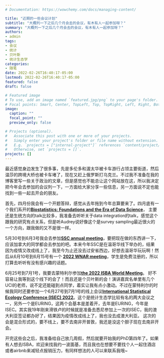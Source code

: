```yaml
---
# Documentation: https://wowchemy.com/docs/managing-content/

title: "近期的一些会议计划"
subtitle: "大概列一下之后几个月会去的会议，有木有人一起参加呀？"
summary: "大概列一下之后几个月会去的会议，有木有人一起参加呀？"
authors:
- admin
tags: 
- 会议
- 统计
- 贝叶斯
- 统计生态学
categories: 
- 随笔
date: 2022-02-26T16:40:17-05:00
lastmod: 2022-02-26T16:40:17-05:00
featured: false
draft: false

# Featured image
# To use, add an image named `featured.jpg/png` to your page's folder.
# Focal points: Smart, Center, TopLeft, Top, TopRight, Left, Right, BottomLeft, Bottom, BottomRight.
image:
  caption: ""
  focal_point: ""
  preview_only: false

# Projects (optional).
#   Associate this post with one or more of your projects.
#   Simply enter your project's folder or file name without extension.
#   E.g. `projects = ["internal-project"]` references `content/project/deep-learning/index.md`.
#   Otherwise, set `projects = []`.
projects: []
---
```


最近感觉身边发生了很多事，先是多伦多和渥太华被卡车游行占领主要街道，然后温莎的跨境大桥也被卡车堵了，现在又赶上俄罗斯打乌克兰。不过我不准备在我的博客里写一些关于政治的文章，但是感觉也不能总让这个网站放在这，所以我决定把今年会去参加的会议列一下，一方面给大家分享一些信息，另一方面说不定也能找到一些一起去开会的朋友。

首先，四月份我会有一个开题答辩，感觉从去年拖到今年总算要来了。四月底有一个我们系开的[**Biostatistics: Foundations and the Era of Data Science**](https://uwaterloo.ca/statistics-actuarial-science-finance-conference/)， 主要还是生统方向的talk比较多，我准备去听听关于data integration的talk，感觉这个跟我的研究有点关系，但是听Audrey说好像这个是survey sampling最近很火的一个方向，跟我做的又不是很一样。

5月30号到6月3号我会去参加[**SSC annual meeting**](https://ssc.ca/en/meetings/annual/2022-annual-meeting)，要把现在做的东西讲一下，应该加拿大的同学都会去参加的吧。本来今年SSC是在温哥华线下举办的，结果因为疫情又改成线上了，我至今为止还没去过安省西边，好想去温哥华玩玩啊！然后从6月10号到6月15号有一个 [**2022 WNAR meeting**](https://wnar.org/WNAR2022)，学生是免费注册的，所以打算去听听有没有感兴趣的话题。

6月25号到7月1号，我要去蒙特利尔参加[**the 2022 ISBA World Meeting**](https://isbawebmaster.github.io/ISBA2022/)。 好不容易让我等到这个线下的会了！而且还是个贝叶斯的会！演讲嘉宾名单里有几个UCI的老师，说不定还能碰到点同学，着实让我有点小激动。不过在蒙特利尔的时候我同时还要参加一个6月27号到7月1号的线上会议[**International Statistical Ecology Conference (ISEC) 2022**](https://www.isec2022.org/)。这个是统计生态学比较有名的两大会议之一，另外一个是EURING，这两个会基本是差着开，去年是EURING，今年是ISEC。其实我19年刚来滑铁卢的时候就是准备去悉尼参加上一次的ISEC，我的澳大利亚签证都办好了，结果因为疫情改成线上了，我也没去成澳大利亚。 这次的会是混合形式的，要不线上，要不去南非开普敦，我还是没这个胆子现在去南非开会。

开完这些会之后，我准备给自己放几周假，然后就要开始我的PhD第四年了。如果有人想去ISBA，欢迎来找我约一波面基，而且我也在想要不要找个人一起住酒店或者airbnb来减轻点报销压力，有同样想法的人可以来联系我哦~